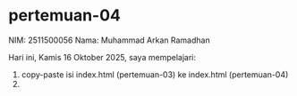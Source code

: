 # pertemuan-04

NIM: 2511500056
Nama: Muhammad Arkan Ramadhan

Hari ini, Kamis 16 Oktober 2025, saya mempelajari:
<ol>
<li>copy-paste isi index.html (pertemuan-03) ke index.html (pertemuan-04)<li>
<ol>